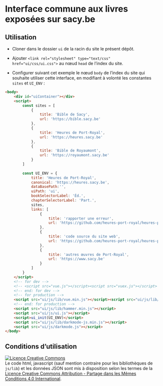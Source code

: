 # Interface commune aux livres exposées sur sacy.be

## Utilisation

- Cloner dans le dossier `ui` de la racin du site le présent dépôt.

- Ajouter `<link rel="stylesheet" type="text/css" href="ui/css/ui.css">` au nœud `head` de l’index du site.

- Configurer suivant cet exemple le nœud `body` de l’index du site qui souhaite utiliser cette interface, en modifiant à volonté les constantes `sites` et `UI_ENV` :

```html
<body>
    <div id="uiContainer"></div>
    <script>
        const sites = [
            {
                title: 'Bible de Sacy',
                url: 'https://bible.sacy.be'
            },
            {
                title: 'Heures de Port-Royal',
                url: 'https://heures.sacy.be'
            },
            {
                title: 'Bible de Royaumont',
                url: 'https://royaumont.sacy.be'
            }
        ]
        
        const UI_ENV = {
            title: 'Heures de Port-Royal',
            canonical: 'https://heures.sacy.be',
            dataBasePath:'',
            uiPath: 'ui',
            bookSelectorLabel: 'Éd.',
            chapterSelectorLabel: 'Part.',
            sites,
            links: [
                {
                    title: 'rapporter une erreur',
                    url: 'https://github.com/heures-port-royal/heures-port-royal.github.io/issues'
                },
                {
                    title: 'code source du site web',
                    url: 'https://github.com/heures-port-royal/heures-port-royal.github.io'
                },
                {
                    title: 'autres œuvres de Port-Royal',
                    url: 'https://www.sacy.be'
                }
            ]
        }
    </script>
    <!-- for dev -->
    <!-- <script src="vue.js"></script><script src="vuex.js"></script> -->
    <!-- end: for dev -->
    <!-- for production -->
    <script src="ui/js/lib/vue.min.js"></script><script src="ui/js/lib/vuex.min.js"></script>
    <!-- end: for production -->
    <script src="ui/js/lib/hammer.min.js"></script>
    <script src="ui/js/ui.js"></script>
    <script>ui_init(UI_ENV)</script>
    <script src="ui/js/lib/darkmode-js.min.js"></script>
    <script src="ui/js/darkmode.js"></script>
</body>
```

## Conditions d’utilisation

<a rel="license" href="http://creativecommons.org/licenses/by-sa/4.0/"><img alt="Licence Creative Commons" style="border-width:0" src="https://i.creativecommons.org/l/by-sa/4.0/88x31.png" /></a><br />Le code html, javascript (sauf mention contraire pour les bibliothèques de `js/lib`) et les données JSON sont mis à disposition selon les termes de la <a rel="license" href="http://creativecommons.org/licenses/by-sa/4.0/">Licence Creative Commons Attribution -  Partage dans les Mêmes Conditions 4.0 International</a>.
